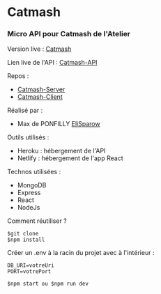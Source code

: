 # Catmash
### Micro API pour Catmash de l'Atelier

Version live :
[Catmash](https://catmash2.netlify.com/)

Lien live de l'API :
[Catmash-API](https://api-catmash.herokuapp.com/)

Repos :
- [Catmash-Server](https://github.com/EliSparow/ChatMignon-Back)
- [Catmash-Client](https://github.com/EliSparow/ChatMignon-Front)

Réalisé par :
- Max de PONFILLY [EliSparow](https://github.com/elisparow)

Outils utilisés :
- Heroku : hébergement de l'API
- Netlify : hébergement de l'app React

Technos utilisées :
- MongoDB
- Express
- React
- NodeJs

Comment réutiliser ?
```
$git clone
$npm install
```
Créer un .env à la racin du projet avec à l'intérieur :
```
DB_URI=votreUri
PORT=votrePort
```
```
$npm start ou $npm run dev
```